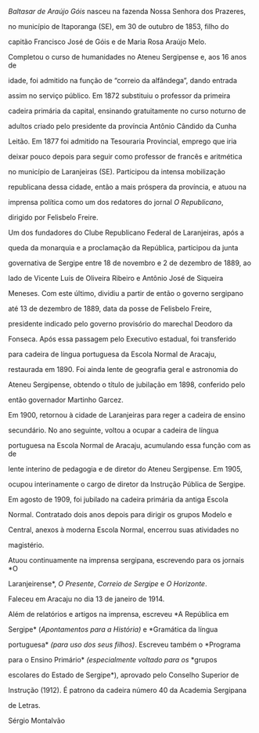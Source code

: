 

*Baltasar de Araújo Góis* nasceu na fazenda Nossa Senhora dos Prazeres,

no município de Itaporanga (SE), em 30 de outubro de 1853, filho do

capitão Francisco José de Góis e de Maria Rosa Araújo Melo.



Completou o curso de humanidades no Ateneu Sergipense e, aos 16 anos de

idade, foi admitido na função de “correio da alfândega”, dando entrada

assim no serviço público. Em 1872 substituiu o professor da primeira

cadeira primária da capital, ensinando gratuitamente no curso noturno de

adultos criado pelo presidente da província Antônio Cândido da Cunha

Leitão. Em 1877 foi admitido na Tesouraria Provincial, emprego que iria

deixar pouco depois para seguir como professor de francês e aritmética

no município de Laranjeiras (SE). Participou da intensa mobilização

republicana dessa cidade, então a mais próspera da província, e atuou na

imprensa política como um dos redatores do jornal *O Republicano*,

dirigido por Felisbelo Freire.



Um dos fundadores do Clube Republicano Federal de Laranjeiras, após a

queda da monarquia e a proclamação da República, participou da junta

governativa de Sergipe entre 18 de novembro e 2 de dezembro de 1889, ao

lado de Vicente Luís de Oliveira Ribeiro e Antônio José de Siqueira

Meneses. Com este último, dividiu a partir de então o governo sergipano

até 13 de dezembro de 1889, data da posse de Felisbelo Freire,

presidente indicado pelo governo provisório do marechal Deodoro da

Fonseca. Após essa passagem pelo Executivo estadual, foi transferido

para cadeira de língua portuguesa da Escola Normal de Aracaju,

restaurada em 1890. Foi ainda lente de geografia geral e astronomia do

Ateneu Sergipense, obtendo o título de jubilação em 1898, conferido pelo

então governador Martinho Garcez.



Em 1900, retornou à cidade de Laranjeiras para reger a cadeira de ensino

secundário. No ano seguinte, voltou a ocupar a cadeira de língua

portuguesa na Escola Normal de Aracaju, acumulando essa função com as de

lente interino de pedagogia e de diretor do Ateneu Sergipense. Em 1905,

ocupou interinamente o cargo de diretor da Instrução Pública de Sergipe.

Em agosto de 1909, foi jubilado na cadeira primária da antiga Escola

Normal. Contratado dois anos depois para dirigir os grupos Modelo e

Central, anexos à moderna Escola Normal, encerrou suas atividades no

magistério.



Atuou continuamente na imprensa sergipana, escrevendo para os jornais *O

Laranjeirense*, *O Presente*, *Correio de Sergipe* e *O Horizonte*.



Faleceu em Aracaju no dia 13 de janeiro de 1914.



Além de relatórios e artigos na imprensa, escreveu *A República em

Sergipe* (*Apontamentos para a História)* e *Gramática da língua

portuguesa* *(para uso dos seus* *filhos)*. Escreveu também o *Programa

para o Ensino Primário* *(especialmente voltado para os* *grupos

escolares do Estado de Sergipe*), aprovado pelo Conselho Superior de

Instrução (1912). É patrono da cadeira número 40 da Academia Sergipana

de Letras.



Sérgio Montalvão



